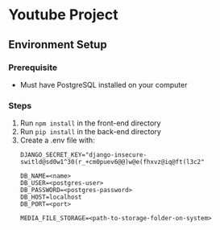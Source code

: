 # Youtube Project

## Environment Setup
### Prerequisite
* Must have PostgreSQL installed on your computer

### Steps
1. Run `npm install` in the front-end directory
2. Run `pip install` in the back-end directory
3. Create a .env file with:
    ```
    DJANGO_SECRET_KEY="django-insecure-switld@sd0w1^30(r_+cm0puev6@@)w@e(fhxvz@iq@ft(l3c2"

    DB_NAME=<name>
    DB_USER=<postgres-user>
    DB_PASSWORD=<postgres-password>
    DB_HOST=localhost
    DB_PORT=<port>
    
    MEDIA_FILE_STORAGE=<path-to-storage-folder-on-system>
    ```



